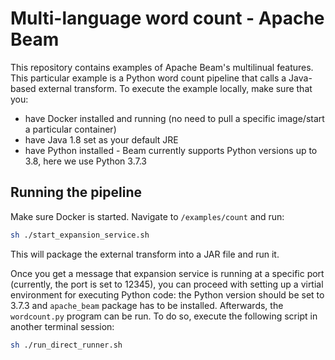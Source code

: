 # Multi-language word count - Apache Beam

This repository contains examples of Apache Beam's multilinual features. This particular example is a Python word count pipeline that calls a Java-based external transform. 
To execute the example locally, make sure that you: 

- have Docker installed and running (no need to pull a specific image/start a particular container)
- have Java 1.8 set as your default JRE
- have Python installed - Beam currently supports Python versions up to 3.8, here we use Python 3.7.3 


## Running the pipeline

Make sure Docker is started. Navigate to `/examples/count` and run: 


```sh
sh ./start_expansion_service.sh
```
This will package the external transform into a JAR file and run it. 

Once you get a message that expansion service is running at a specific port (currently, the port is set to 12345), you can proceed with setting up a virtial environment for executing Python code: the Python version should be set to 3.7.3 and ```apache_beam``` package has to be installed. Afterwards, the ```wordcount.py``` program can be run. To do so, execute the following script in another terminal session:

```sh
sh ./run_direct_runner.sh
```
